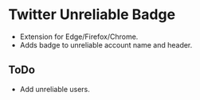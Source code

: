 # Twitter Unreliable Badge

- Extension for Edge/Firefox/Chrome.
- Adds badge to unreliable account name and header.

## ToDo

- Add unreliable users.
